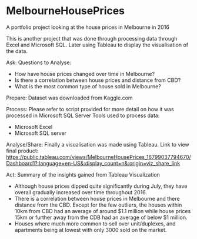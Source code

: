 # MelbourneHousePrices
A portfolio project looking at the house prices in Melbourne in 2016

This is another project that was done through processing data through Excel and Microsoft SQL. Later using Tableau to display the visualisation of the data.

Ask: Questions to Analyse:
- How have house prices changed over time in Melbourne?
- Is there a correlation between house prices and distance from CBD?
- What is the most common type of house sold in Melbourne?

Prepare:
Dataset was downloaded from Kaggle.com 

Process:  Please refer to script provided for more detail on how it was processed in Microsoft SQL Server
Tools used to process data:
- Microsoft Excel
- Microsoft SQL server

Analyse/Share:
Finally a visualisation was made using Tableau. Link to view final product: https://public.tableau.com/views/MelbourneHousePrices_16799037794670/Dashboard1?:language=en-US&:display_count=n&:origin=viz_share_link

Act: Summary of the insights gained from Tableau Visualization
- Although house prices dipped quite significantly during July, they have overall gradually increased over time throughout 2016.
- There is a correlation between house prices in Melbourne and there distance from the CBD. Except for the few outliers, the houses within 10km from CBD had an average of around $1.1 million while house prices 15km or further away from the CDB had an average of below $1 million.
- Houses where much more common to sell over unit/duplexes, and apartments being at lowest with only 3000 sold on the market.
